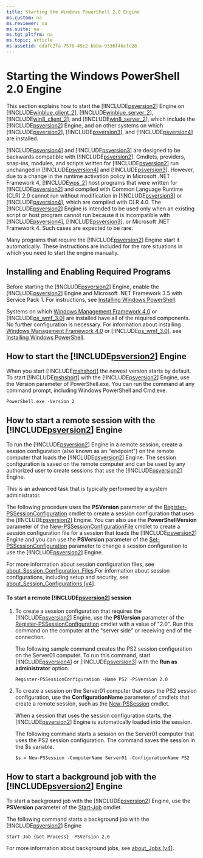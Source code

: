 ```yaml
---
title: Starting the Windows PowerShell 2.0 Engine
ms.custom: na
ms.reviewer: na
ms.suite: na
ms.tgt_pltfrm: na
ms.topic: article
ms.assetid: edafc2fa-7576-49c2-bbba-9336f4bcfc28
---
```

# Starting the Windows PowerShell 2.0 Engine
This section explains how to start the [!INCLUDE[psversion2](../../Tokens/psversion2_md.md)] Engine on [!INCLUDE[winblue_client_2](../../Tokens/winblue_client_2_md.md)], [!INCLUDE[winblue_server_2](../../Tokens/winblue_server_2_md.md)], [!INCLUDE[win8_client_2](../../Tokens/win8_client_2_md.md)], and [!INCLUDE[win8_server_2](../../Tokens/win8_server_2_md.md)], which include the [!INCLUDE[psversion2](../../Tokens/psversion2_md.md)] Engine, and on other systems on which [!INCLUDE[psversion2](../../Tokens/psversion2_md.md)], [!INCLUDE[psversion3](../../Tokens/psversion3_md.md)], and [!INCLUDE[psversion4](../../Tokens/psversion4_md.md)] are installed.

[!INCLUDE[psversion4](../../Tokens/psversion4_md.md)] and [!INCLUDE[psversion3](../../Tokens/psversion3_md.md)] are designed to be backwards compatible with [!INCLUDE[psversion2](../../Tokens/psversion2_md.md)]. Cmdlets, providers, snap\-ins, modules, and scripts written for [!INCLUDE[psversion2](../../Tokens/psversion2_md.md)] run unchanged in [!INCLUDE[psversion4](../../Tokens/psversion4_md.md)] and [!INCLUDE[psversion3](../../Tokens/psversion3_md.md)]. However, due to a change in the runtime activation policy in Microsoft .NET Framework 4, [!INCLUDE[wps_2](../../Tokens/wps_2_md.md)] host programs that were written for [!INCLUDE[psversion2](../../Tokens/psversion2_md.md)] and compiled with Common Language Runtime (CLR) 2.0 cannot run without modification in [!INCLUDE[psversion3](../../Tokens/psversion3_md.md)] or [!INCLUDE[psversion4](../../Tokens/psversion4_md.md)], which are compiled with CLR 4.0. The [!INCLUDE[psversion2](../../Tokens/psversion2_md.md)] Engine is intended to be used only when an existing script or host program cannot run because it is incompatible with [!INCLUDE[psversion4](../../Tokens/psversion4_md.md)], [!INCLUDE[psversion3](../../Tokens/psversion3_md.md)], or Microsoft .NET Framework 4. Such cases are expected to be rare.

Many programs that require the [!INCLUDE[psversion2](../../Tokens/psversion2_md.md)] Engine start it automatically. These instructions are included for the rare situations in which you need to start the engine manually.

## Installing and Enabling Required Programs
Before starting the [!INCLUDE[psversion2](../../Tokens/psversion2_md.md)] Engine, enable the [!INCLUDE[psversion2](../../Tokens/psversion2_md.md)] Engine and Microsoft .NET Framework 3.5 with Service Pack 1. For instructions, see [Installing Windows PowerShell](../../Topics/Powershell_GetStart/Installing-Windows-PowerShell.md).

Systems on which [Windows Management Framework 4.0](http://go.microsoft.com/fwlink/?LinkID=293881) or [!INCLUDE[ps_wmf_3.0](../../Tokens/ps_wmf_3.0_md.md)] are installed have all of the required components. No further configuration is necessary. For information about installing [Windows Management Framework 4.0](http://go.microsoft.com/fwlink/?LinkID=293881) or [!INCLUDE[ps_wmf_3.0](../../Tokens/ps_wmf_3.0_md.md)], see [Installing Windows PowerShell](../../Topics/Powershell_GetStart/Installing-Windows-PowerShell.md).

## How to start the [!INCLUDE[psversion2](../../Tokens/psversion2_md.md)] Engine
When you start [!INCLUDE[mshshort](../../Tokens/mshshort_md.md)] the newest version starts by default. To start [!INCLUDE[mshshort](../../Tokens/mshshort_md.md)] with the [!INCLUDE[psversion2](../../Tokens/psversion2_md.md)] Engine, use the Version parameter of PowerShell.exe. You can run the command at any command prompt, including Windows PowerShell and Cmd.exe.

```
PowerShell.exe -Version 2
```

## How to start a remote session with the [!INCLUDE[psversion2](../../Tokens/psversion2_md.md)] Engine
To run the [!INCLUDE[psversion2](../../Tokens/psversion2_md.md)] Engine in a remote session, create a session configuration (also known as an "endpoint") on the remote computer that loads the [!INCLUDE[psversion2](../../Tokens/psversion2_md.md)] Engine. The session configuration is saved on the remote computer and can be used by any authorized user to create  sessions that use the [!INCLUDE[psversion2](../../Tokens/psversion2_md.md)] Engine.

This is an advanced task that is typically performed by a system administrator.

The following procedure uses the **PSVersion** parameter of the [Register-PSSessionConfiguration](assetId:///e9152ae2-bd6d-4056-9bc7-dc1893aa29ea) cmdlet to create a session configuration that uses the [!INCLUDE[psversion2](../../Tokens/psversion2_md.md)] Engine. You can also use the **PowerShellVersion** parameter of the [New-PSSessionConfigurationFile](assetId:///5f3e3633-6e90-479c-aea9-ba45a1954866) cmdlet to create a session configuration file for a session that loads the [!INCLUDE[psversion2](../../Tokens/psversion2_md.md)] Engine and you can use the **PSVersion** parameter of the [Set-PSSessionConfiguration](assetId:///b21fbad3-1759-4260-b206-dcb8431cd6ea) parameter to change a session configuration to use the [!INCLUDE[psversion2](../../Tokens/psversion2_md.md)] Engine.

For more information about session configuration files, see [about_Session_Configuration_Files](assetId:///c7217447-1ebf-477b-a8ef-4dbe9a1473b8).For information about session configurations, including setup and security, see [about_Session_Configurations [v4]](assetId:///a2fbe12a-350c-4d04-be50-24102824e3ab).

#### To start a remote [!INCLUDE[psversion2](../../Tokens/psversion2_md.md)] session

1.  To create a session configuration that requires the [!INCLUDE[psversion2](../../Tokens/psversion2_md.md)] Engine, use the **PSVersion** parameter of the [Register-PSSessionConfiguration](assetId:///e9152ae2-bd6d-4056-9bc7-dc1893aa29ea) cmdlet with a value of "2.0". Run this command on the computer at the "server side" or receiving end of the connection.

    The following sample command creates the PS2 session configuration on the Server01 computer. To run this command, start [!INCLUDE[psversion4](../../Tokens/psversion4_md.md)] or [!INCLUDE[psversion3](../../Tokens/psversion3_md.md)] with the **Run as administrator** option.

    ```
    Register-PSSessionConfiguration -Name PS2 -PSVersion 2.0
    ```

2.  To create a session on the Server01 computer that uses the PS2 session configuration, use the **ConfigurationName** parameter of cmdlets that create a remote session, such as the [New-PSSession](assetId:///76f6628c-054c-4eda-ba7a-a6f28daaa26f) cmdlet.

    When a session that uses the session configuration starts, the [!INCLUDE[psversion2](../../Tokens/psversion2_md.md)] Engine is automatically loaded into the session.

    The following command starts a session on the Server01 computer that uses the PS2 session configuration. The command saves the session in the $s variable.

    ```
    $s = New-PSSession -ComputerName Server01 -ConfigurationName PS2
    ```

## How to start a background job with the [!INCLUDE[psversion2](../../Tokens/psversion2_md.md)] Engine
To start a background job with the [!INCLUDE[psversion2](../../Tokens/psversion2_md.md)] Engine, use the **PSVersion** parameter of the [Start-Job](assetId:///2bc04935-0deb-4ec0-b856-d7290cca6442) cmdlet.

The following command starts a background job with the [!INCLUDE[psversion2](../../Tokens/psversion2_md.md)] Engine

```
Start-Job {Get-Process} -PSVersion 2.0
```

For more information about background jobs, see [about_Jobs [v4]](assetId:///7362512a-8a4e-4575-b2ea-a740e5c4f002).

